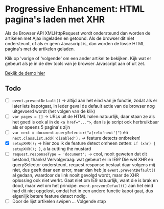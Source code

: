 # Progressive Enhancement: HTML pagina's laden met XHR

Als de Browser API XMLHttpRequest wordt ondersteund dan worden de artikelen met Ajax ingeladen en getoond. Als de browser dit niet ondersteunt, of als er geen Javascript is, dan worden de losse HTML pagina's met de artikelen geladen.  

Klik op 'vorige of 'volgende' om een ander artikel te bekijken. Kijk wat er gebeurt als je in de dev tools van je browser Javascript aan of uit zet.

[Bekijk de demo hier](https://fdnd-task.github.io/the-web-is-for-everyone-PE-crud-form/docs/PEmetXHR/)


## Todo

- [ ]  `event.preventDefault()` 
-> altijd aan het eind van je functie, zodat als er later iets kapotgaat, in ieder geval de default actie van de browser nog uitgevoerd wordt (het volgen van de klik)
- [ ]  `var pages = []`
-> URLs uit de HTML halen natuurlijk, daar staan ze als het goed is ook al in de `<a href="...">`, dan is je script ook
herbruikbaar als er opeens 5 pagina's zijn
- [ ]  `var next = document.querySelector("a[rel='next']")` en `next.classList.add('disabled');` 
-> feature detects ontbreken!
- [x]  `setupXHR();` 
-> hier zou ik de feature detect omheen zetten: `if (xhr) { setupXHR(); }`, a la cutting the mustard
- [ ]  `request.responseType = 'document';`
-> cool, nooit geweten dat dit bestond, thanks! Vervolgvraag: wat gebeurt er in IE9? Die wel XHR en querySelector ondersteunt. request.response bestaat daar volgens mij niet, dus geeft daar een error, maar dan heb je `event.preventDefault()` al gedaan, waardoor de link nooit gevolgd wordt, maar de XHR oplossing ook niet werkt. Gaat niet om IE9 natuurlijk, want die is brak en dood, maar wel om het principe. `event.preventDefault()` aan het eind had dit niet opgelost, omdat het in een andere functie kapot gaat, dus eigenlijk betere feature detect nodig.
- [ ] Door de lijst artikelen swipen ... Volgende stap
